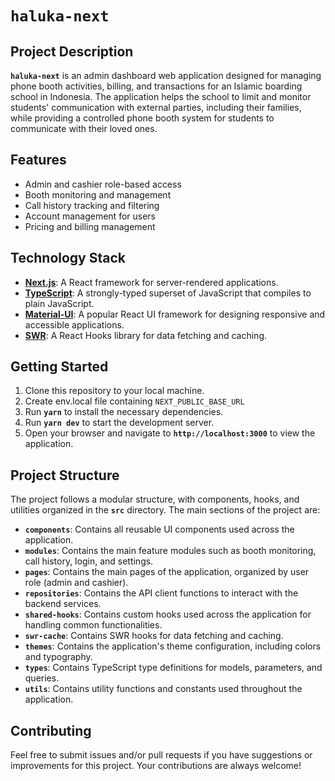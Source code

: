 # **`haluka-next`**

## **Project Description**

**`haluka-next`** is an admin dashboard web application designed for managing phone booth activities, billing, and transactions for an Islamic boarding school in Indonesia. The application helps the school to limit and monitor students' communication with external parties, including their families, while providing a controlled phone booth system for students to communicate with their loved ones.

## **Features**

- Admin and cashier role-based access
- Booth monitoring and management
- Call history tracking and filtering
- Account management for users
- Pricing and billing management

## **Technology Stack**

- **[Next.js](https://nextjs.org/)**: A React framework for server-rendered applications.
- **[TypeScript](https://www.typescriptlang.org/)**: A strongly-typed superset of JavaScript that compiles to plain JavaScript.
- **[Material-UI](https://mui.com/)**: A popular React UI framework for designing responsive and accessible applications.
- **[SWR](https://swr.vercel.app/)**: A React Hooks library for data fetching and caching.

## **Getting Started**

1. Clone this repository to your local machine.
2. Create env.local file containing `NEXT_PUBLIC_BASE_URL`
3. Run **`yarn`** to install the necessary dependencies.
4. Run **`yarn dev`** to start the development server.
5. Open your browser and navigate to **`http://localhost:3000`** to view the application.

## **Project Structure**

The project follows a modular structure, with components, hooks, and utilities organized in the **`src`** directory. The main sections of the project are:

- **`components`**: Contains all reusable UI components used across the application.
- **`modules`**: Contains the main feature modules such as booth monitoring, call history, login, and settings.
- **`pages`**: Contains the main pages of the application, organized by user role (admin and cashier).
- **`repositories`**: Contains the API client functions to interact with the backend services.
- **`shared-hooks`**: Contains custom hooks used across the application for handling common functionalities.
- **`swr-cache`**: Contains SWR hooks for data fetching and caching.
- **`themes`**: Contains the application's theme configuration, including colors and typography.
- **`types`**: Contains TypeScript type definitions for models, parameters, and queries.
- **`utils`**: Contains utility functions and constants used throughout the application.

## **Contributing**

Feel free to submit issues and/or pull requests if you have suggestions or improvements for this project. Your contributions are always welcome!